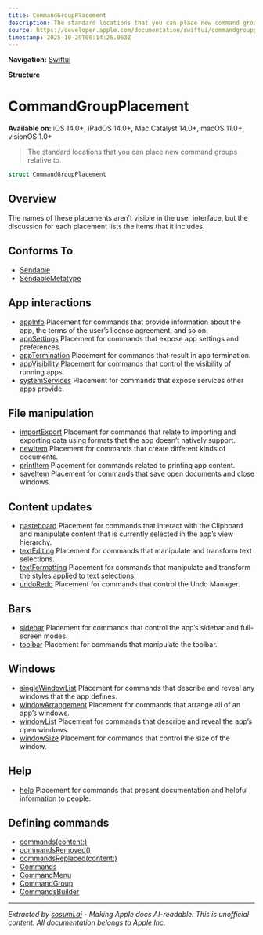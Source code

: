 ```yaml
---
title: CommandGroupPlacement
description: The standard locations that you can place new command groups relative to.
source: https://developer.apple.com/documentation/swiftui/commandgroupplacement
timestamp: 2025-10-29T00:14:26.063Z
---
```


**Navigation:** [Swiftui](/documentation/swiftui)

**Structure**

# CommandGroupPlacement

**Available on:** iOS 14.0+, iPadOS 14.0+, Mac Catalyst 14.0+, macOS 11.0+, visionOS 1.0+

> The standard locations that you can place new command groups relative to.

```swift
struct CommandGroupPlacement
```

## Overview

The names of these placements aren’t visible in the user interface, but the discussion for each placement lists the items that it includes.

## Conforms To

- [Sendable](/documentation/Swift/Sendable)
- [SendableMetatype](/documentation/Swift/SendableMetatype)

## App interactions

- [appInfo](/documentation/swiftui/commandgroupplacement/appinfo) Placement for commands that provide information about the app, the terms of the user’s license agreement, and so on.
- [appSettings](/documentation/swiftui/commandgroupplacement/appsettings) Placement for commands that expose app settings and preferences.
- [appTermination](/documentation/swiftui/commandgroupplacement/apptermination) Placement for commands that result in app termination.
- [appVisibility](/documentation/swiftui/commandgroupplacement/appvisibility) Placement for commands that control the visibility of running apps.
- [systemServices](/documentation/swiftui/commandgroupplacement/systemservices) Placement for commands that expose services other apps provide.

## File manipulation

- [importExport](/documentation/swiftui/commandgroupplacement/importexport) Placement for commands that relate to importing and exporting data using formats that the app doesn’t natively support.
- [newItem](/documentation/swiftui/commandgroupplacement/newitem) Placement for commands that create different kinds of documents.
- [printItem](/documentation/swiftui/commandgroupplacement/printitem) Placement for commands related to printing app content.
- [saveItem](/documentation/swiftui/commandgroupplacement/saveitem) Placement for commands that save open documents and close windows.

## Content updates

- [pasteboard](/documentation/swiftui/commandgroupplacement/pasteboard) Placement for commands that interact with the Clipboard and manipulate content that is currently selected in the app’s view hierarchy.
- [textEditing](/documentation/swiftui/commandgroupplacement/textediting) Placement for commands that manipulate and transform text selections.
- [textFormatting](/documentation/swiftui/commandgroupplacement/textformatting) Placement for commands that manipulate and transform the styles applied to text selections.
- [undoRedo](/documentation/swiftui/commandgroupplacement/undoredo) Placement for commands that control the Undo Manager.

## Bars

- [sidebar](/documentation/swiftui/commandgroupplacement/sidebar) Placement for commands that control the app’s sidebar and full-screen modes.
- [toolbar](/documentation/swiftui/commandgroupplacement/toolbar) Placement for commands that manipulate the toolbar.

## Windows

- [singleWindowList](/documentation/swiftui/commandgroupplacement/singlewindowlist) Placement for commands that describe and reveal any windows that the app defines.
- [windowArrangement](/documentation/swiftui/commandgroupplacement/windowarrangement) Placement for commands that arrange all of an app’s windows.
- [windowList](/documentation/swiftui/commandgroupplacement/windowlist) Placement for commands that describe and reveal the app’s open windows.
- [windowSize](/documentation/swiftui/commandgroupplacement/windowsize) Placement for commands that control the size of the window.

## Help

- [help](/documentation/swiftui/commandgroupplacement/help) Placement for commands that present documentation and helpful information to people.

## Defining commands

- [commands(content:)](/documentation/swiftui/scene/commands(content:))
- [commandsRemoved()](/documentation/swiftui/scene/commandsremoved())
- [commandsReplaced(content:)](/documentation/swiftui/scene/commandsreplaced(content:))
- [Commands](/documentation/swiftui/commands)
- [CommandMenu](/documentation/swiftui/commandmenu)
- [CommandGroup](/documentation/swiftui/commandgroup)
- [CommandsBuilder](/documentation/swiftui/commandsbuilder)

---

*Extracted by [sosumi.ai](https://sosumi.ai) - Making Apple docs AI-readable.*
*This is unofficial content. All documentation belongs to Apple Inc.*
